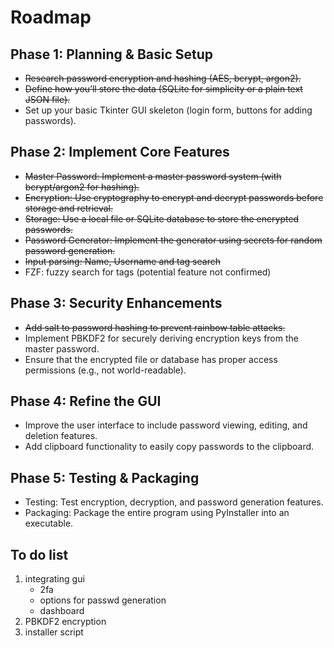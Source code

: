 # Roadmap

## Phase 1: Planning & Basic Setup

- ~~Research password encryption and hashing (AES, bcrypt, argon2).~~
- ~~Define how you’ll store the data (SQLite for simplicity or a plain text JSON file).~~
- Set up your basic Tkinter GUI skeleton (login form, buttons for adding passwords).

## Phase 2: Implement Core Features

- ~~Master Password: Implement a master password system (with bcrypt/argon2 for hashing).~~
- ~~Encryption: Use cryptography to encrypt and decrypt passwords before storage and retrieval.~~
- ~~Storage: Use a local file or SQLite database to store the encrypted passwords.~~
- ~~Password Generator: Implement the generator using secrets for random password generation.~~
- ~~Input parsing: Name, Username and tag search~~
- FZF: fuzzy search for tags (potential feature not confirmed)

## Phase 3: Security Enhancements

- ~~Add salt to password hashing to prevent rainbow table attacks.~~
- Implement PBKDF2 for securely deriving encryption keys from the master password.
- Ensure that the encrypted file or database has proper access permissions (e.g., not world-readable).

## Phase 4: Refine the GUI

- Improve the user interface to include password viewing, editing, and deletion features.
- Add clipboard functionality to easily copy passwords to the clipboard.

## Phase 5: Testing & Packaging

- Testing: Test encryption, decryption, and password generation features.
- Packaging: Package the entire program using PyInstaller into an executable.

## To do list
1. integrating gui
    - 2fa
    - options for passwd generation
    - dashboard
2. PBKDF2 encryption
3. installer script
